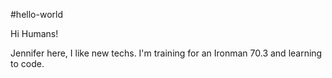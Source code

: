 #hello-world

Hi Humans!

Jennifer here, I like new techs.
I'm training for an Ironman 70.3 and learning to code.
